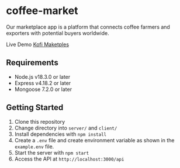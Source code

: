 # coffee-market

Our marketplace app is a platform that connects coffee farmers and exporters with potential buyers worldwide.

Live Demo
[Kofi Maketples](https://kofi-maketples.netlify.app/)


## Requirements

- Node.js v18.3.0 or later
- Express v4.18.2 or later
- Mongoose 7.2.0 or later

## Getting Started

1. Clone this repository
2. Change directory into `server/` and `client/`
3. Install dependencies with `npm install`
4. Create a `.env` file and create environment variable as shown in the `example.env` file.
5. Start the server with `npm start`
6. Access the API at `http://localhost:3000/api`
